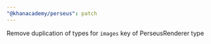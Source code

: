 ```yaml
---
"@khanacademy/perseus": patch
---
```


Remove duplication of types for `images` key of PerseusRenderer type
